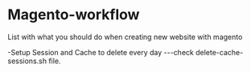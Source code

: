 # Magento-workflow
List with what you should do when creating new website with magento



-Setup Session and Cache to delete every day
---check delete-cache-sessions.sh file.
